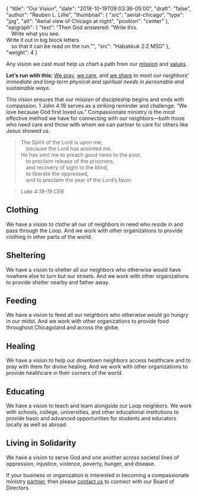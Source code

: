 {
	"title": "Our Vision",
	"date": "2018-10-19T09:03:36-05:00",
	"draft": "false",
	"author": "Reuben L. Lillie",
	"thumbnail": {
	    "src": "aerial-chicago",
		"type": "jpg",
	    "alt": "Aerial view of Chicago at night",
		"position": "center"
	},
	"epigraph": {
		"text": "Then God answered: “Write this.<br/>&emsp;Write what you see.<br/>Write it out in big block letters<br/>&emsp;so that it can be read on the run.”",
		"src": "Habakkuk 2:2 MSG"
	},
	"weight": 4
}

Any vision we cast must help us chart a path from our [mission][mission] and [values][values].

**Let’s run with this:** [We pray][pray], [we care][care], and [we share][share] _to meet our neighbors’ immediate and long-term physical and spiritual needs in personable and sustainable ways_.

This vision ensures that our mission of discipleship begins and ends with compassion. 1 John 4:19 serves as a striking reminder and challenge: “We love because God first loved us.” Compassionate ministry is the most effective method we have for connecting with our neighbors—both those who need care and those with whom we can partner to care for others like Jesus showed us.

> The Spirit of the Lord is upon me,<br/>
&emsp;because the Lord has anointed me.<br/>
He has sent me to preach good news to the poor,<br/>
&emsp;to proclaim release of the prisoners,<br/>
&emsp;and recovery of sight to the blind,<br/>
&emsp;to liberate the oppressed,<br/>
&emsp;and to proclaim the year of the Lord’s favor.

> <cite>Luke 4:18–19 CEB</cite>

## Clothing

We have a vision to clothe all our of neighbors in need who reside in and pass through the Loop. And we work with other organizations to provide clothing in other parts of the world.

## Sheltering

We have a vision to shelter all our neighbors who otherwise would have nowhere else to turn but our streets. And we work with other organizations to provide shelter nearby and father away.

## Feeding

We have a vision to feed all our neighbors who otherwise would go hungry in our midst. And we work with other organizations to provide food throughout Chicagoland and across the globe.

## Healing

We have a vision to help our downtown neighbors access healthcare and to pray with them for divine healing. And we work with other organizations to provide healthcare in their corners of the world.

## Educating

We have a vision to teach and learn alongside our Loop neighbors. We work with schools, college, universities, and other educational institutions to provide basic and advanced opportunities for students and educators locally as well as abroad.

## Living in Solidarity

We have a vision to serve God and one another across societal lines of oppression, injustice, violence, poverty, hunger, and disease.

If your business or organization is interested in becoming a compassionate ministry [partner][partner], then please [contact us][contact] to connect with our Board of Directors.

[care]: /about/values/#WeCare 
[contact]: /contact/
[mission]: /about/mission/
[pray]: /about/values/#WePray
[partner]: /join/partnership/
[share]: /about/values/#WeShare
[values]: /about/values/
